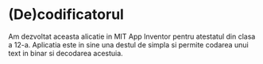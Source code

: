 # (De)codificatorul
Am dezvoltat aceasta alicatie in MIT App Inventor pentru atestatul din clasa a 12-a. Aplicatia este in sine una destul de simpla si permite codarea unui text in binar si decodarea acestuia.
